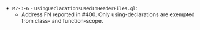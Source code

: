 - `M7-3-6` - `UsingDeclarationsUsedInHeaderFiles.ql`:
  - Address FN reported in #400. Only using-declarations are exempted from class- and function-scope.